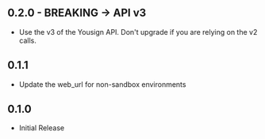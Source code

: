 ## 0.2.0 - BREAKING -> API v3

- Use the v3 of the Yousign API. Don't upgrade if you are relying on the v2 calls.

## 0.1.1

- Update the web_url for non-sandbox environments

## 0.1.0

- Initial Release